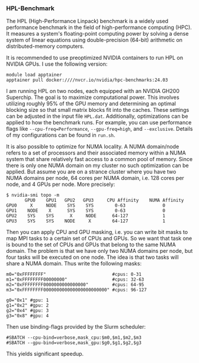 ### HPL-Benchmark
The HPL (High-Performance Linpack) benchmark is a widely used performance benchmark in the field of high-performance computing (HPC). It measures a system's floating-point computing power by solving a dense system of linear equations using double-precision (64-bit) arithmetic on distributed-memory computers.

It is recommended to use preoptimized NVIDIA containers to run HPL on NVIDIA GPUs. I use the following version: 
``` Shell
module load apptainer
apptainer pull docker:////nvcr.io/nvidia/hpc-benchmarks:24.03
```

I am running HPL on two nodes, each equipped with an NVIDIA GH200 Superchip. The goal is to maximize computational power. This involves utilizing roughly 95% of the GPU memory and determining an optimal blocking size so that small matrix blocks fit into the caches. These settings can be adjusted in the input file `HPL.dat`.
Additionally, optimizations can be applied to how the benchmark runs. For example, you can use performance flags like `--cpu-freq=Performance`, `--gpu-freq=high`, and `--exclusive`. Details of my configurations can be found in `run.sh`.

It is also possible to optimize for NUMA locality. A NUMA domain/node refers to a set of processors and their associated memory within a NUMA system that share relatively fast access to a common pool of memory. Since there is only one NUMA domain on my cluster no such optimization can be applied. But assume you are on a strance cluster where you have two NUMA domains per node, 64 cores per NUMA domain, i.e. 128 cores per node, and 4 GPUs per node. More precisely: 
``` Shell
$ nvidia-smi topo -m
       GPU0    GPU1   GPU2   GPU3     CPU Affinity    NUMA Affinity 
GPU0     X     NODE    SYS    SYS        0-63              0         
GPU1    NODE    X      SYS    SYS        0-63              0          
GPU2    SYS    SYS      X     NODE      64-127             1          
GPU3    SYS    SYS    NODE     X        64-127             1   
```

Then you can apply CPU and GPU masking, i.e. you can write bit masks to map MPI tasks to a certain set of CPUs and GPUs. So we want that task one is bound to the set of CPUs and GPUs that belong to the same NUMA domain. The problem is that we have only two NUMA domains per node, but four tasks will be executed on one node. The idea is that two tasks will share a NUMA domain. Thus write the following masks: 
``` Shell
m0="0xFFFFFFFF"                         #cpus: 0-31
m1="0xFFFFFFFF00000000"                 #cpus: 32-63
m2="0xFFFFFFFF0000000000000000"         #cpus: 64-95
m3="0xFFFFFFFF000000000000000000000000" #cpus: 96-127

g0="0x1" #gpu: 1
g1="0x2" #gpu: 2
g2="0x4" #gpu: 3
g3="0x8" #gpu: 4
```
Then use binding-flags provided by the Slurm scheduler: 
``` Shell
#SBATCH --cpu-bind=verbose,mask_cpu:$m0,$m1,$m2,$m3
#SBATCH --gpu-bind=verbose,mask_gpu:$g0,$g1,$g2,$g3
```
This yields significant speedup. 

